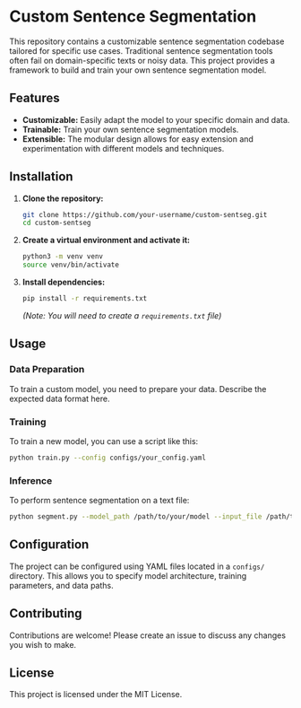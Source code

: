 # Custom Sentence Segmentation

This repository contains a customizable sentence segmentation codebase tailored for specific use cases. Traditional sentence segmentation tools often fail on domain-specific texts or noisy data. This project provides a framework to build and train your own sentence segmentation model.

## Features

*   **Customizable:** Easily adapt the model to your specific domain and data.
*   **Trainable:** Train your own sentence segmentation models.
*   **Extensible:** The modular design allows for easy extension and experimentation with different models and techniques.

## Installation

1.  **Clone the repository:**
    ```bash
    git clone https://github.com/your-username/custom-sentseg.git
    cd custom-sentseg
    ```

2.  **Create a virtual environment and activate it:**
    ```bash
    python3 -m venv venv
    source venv/bin/activate
    ```

3.  **Install dependencies:**
    ```bash
    pip install -r requirements.txt
    ```
    *(Note: You will need to create a `requirements.txt` file)*

## Usage

### Data Preparation

To train a custom model, you need to prepare your data. Describe the expected data format here.

### Training

To train a new model, you can use a script like this:

```bash
python train.py --config configs/your_config.yaml
```

### Inference

To perform sentence segmentation on a text file:

```bash
python segment.py --model_path /path/to/your/model --input_file /path/to/input.txt --output_file /path/to/output.txt
```

## Configuration

The project can be configured using YAML files located in a `configs/` directory. This allows you to specify model architecture, training parameters, and data paths.

## Contributing

Contributions are welcome! Please create an issue to discuss any changes you wish to make.

## License

This project is licensed under the MIT License. 